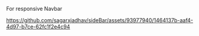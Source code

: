 For responsive Navbar


https://github.com/sagarxjadhav/sideBar/assets/93977940/1464137b-aaf4-4d97-b7ce-62fc1f2e4c94

